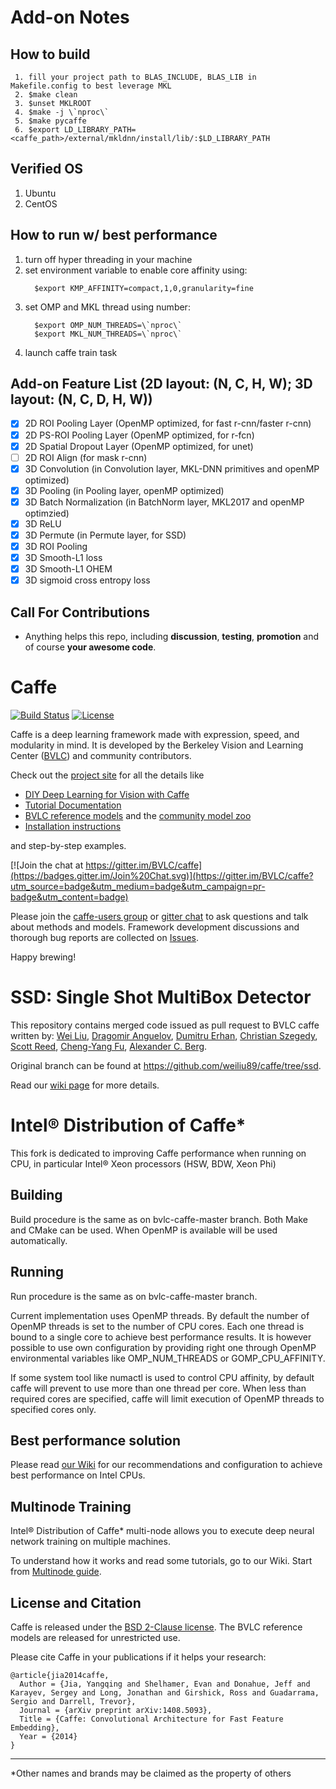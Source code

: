 # Add-on Notes
## How to build
```shell
 1. fill your project path to BLAS_INCLUDE, BLAS_LIB in Makefile.config to best leverage MKL
 2. $make clean
 3. $unset MKLROOT
 4. $make -j \`nproc\`
 5. $make pycaffe
 6. $export LD_LIBRARY_PATH=<caffe_path>/external/mkldnn/install/lib/:$LD_LIBRARY_PATH
```

## Verified OS
 1. Ubuntu
 2. CentOS

## How to run w/ best performance
 1. turn off hyper threading in your machine
 2. set environment variable to enable core affinity using:
    ```shell
      $export KMP_AFFINITY=compact,1,0,granularity=fine
    ```
 3. set OMP and MKL thread using number:
    ```shell
      $export OMP_NUM_THREADS=\`nproc\`
      $export MKL_NUM_THREADS=\`nproc\`
    ```
 4. launch caffe train task


## Add-on Feature List (2D layout: (N, C, H, W); 3D layout: (N, C, D, H, W))
 - [x] 2D ROI Pooling Layer (OpenMP optimized, for fast r-cnn/faster r-cnn)
 - [x] 2D PS-ROI Pooling Layer (OpenMP optimized, for r-fcn)
 - [x] 2D Spatial Dropout Layer (OpenMP optimized, for unet)
 - [ ] 2D ROI Align (for mask r-cnn)
 - [x] 3D Convolution (in Convolution layer, MKL-DNN primitives and openMP optimized)
 - [x] 3D Pooling (in Pooling layer, openMP optimized)
 - [x] 3D Batch Normalization (in BatchNorm layer, MKL2017 and openMP optimzied)
 - [x] 3D ReLU
 - [x] 3D Permute (in Permute layer, for SSD)
 - [x] 3D ROI Pooling
 - [x] 3D Smooth-L1 loss
 - [x] 3D Smooth-L1 OHEM
 - [x] 3D sigmoid cross entropy loss

## Call For Contributions
- Anything helps this repo, including **discussion**, **testing**, **promotion** and of course **your awesome code**.

# Caffe
[![Build Status](https://travis-ci.org/BVLC/caffe.svg?branch=master)](https://travis-ci.org/BVLC/caffe)
[![License](https://img.shields.io/badge/license-BSD-blue.svg)](LICENSE)

Caffe is a deep learning framework made with expression, speed, and modularity in mind.
It is developed by the Berkeley Vision and Learning Center ([BVLC](http://bvlc.eecs.berkeley.edu)) and community contributors.

Check out the [project site](http://caffe.berkeleyvision.org) for all the details like
- [DIY Deep Learning for Vision with Caffe](https://docs.google.com/presentation/d/1UeKXVgRvvxg9OUdh_UiC5G71UMscNPlvArsWER41PsU/edit#slide=id.p)
- [Tutorial Documentation](http://caffe.berkeleyvision.org/tutorial/)
- [BVLC reference models](http://caffe.berkeleyvision.org/model_zoo.html) and the [community model zoo](https://github.com/BVLC/caffe/wiki/Model-Zoo)
- [Installation instructions](http://caffe.berkeleyvision.org/installation.html)

and step-by-step examples.

[![Join the chat at https://gitter.im/BVLC/caffe](https://badges.gitter.im/Join%20Chat.svg)](https://gitter.im/BVLC/caffe?utm_source=badge&utm_medium=badge&utm_campaign=pr-badge&utm_content=badge)

Please join the [caffe-users group](https://groups.google.com/forum/#!forum/caffe-users) or [gitter chat](https://gitter.im/BVLC/caffe) to ask questions and talk about methods and models.
Framework development discussions and thorough bug reports are collected on [Issues](https://github.com/BVLC/caffe/issues).

Happy brewing!


# SSD: Single Shot MultiBox Detector
This repository contains merged code issued as pull request to BVLC caffe written by:
[Wei Liu](http://www.cs.unc.edu/~wliu/), [Dragomir Anguelov](https://www.linkedin.com/in/dragomiranguelov), [Dumitru Erhan](http://research.google.com/pubs/DumitruErhan.html), [Christian Szegedy](http://research.google.com/pubs/ChristianSzegedy.html), [Scott Reed](http://www-personal.umich.edu/~reedscot/), [Cheng-Yang Fu](http://www.cs.unc.edu/~cyfu/), [Alexander C. Berg](http://acberg.com).

Original branch can be found at https://github.com/weiliu89/caffe/tree/ssd.

Read our [wiki page](https://github.com/intel/caffe/wiki/SSD:-Single-Shot-MultiBox-Detector) for more details.

# Intel® Distribution of Caffe*
This fork is dedicated to improving Caffe performance when running on CPU, in particular Intel® Xeon processors (HSW, BDW, Xeon Phi)

## Building
Build procedure is the same as on bvlc-caffe-master branch. Both Make and CMake can be used.
When OpenMP is available will be used automatically.

## Running
Run procedure is the same as on bvlc-caffe-master branch.

Current implementation uses OpenMP threads. By default the number of OpenMP threads is set
to the number of CPU cores. Each one thread is bound to a single core to achieve best
performance results. It is however possible to use own configuration by providing right
one through OpenMP environmental variables like OMP_NUM_THREADS or GOMP_CPU_AFFINITY.

If some system tool like numactl is used to control CPU affinity, by default caffe will prevent
to use more than one thread per core. When less than required cores are specified, caffe will
limit execution of OpenMP threads to specified cores only.

## Best performance solution
Please read [our Wiki](https://github.com/intel/caffe/wiki/Recommendations-to-achieve-best-performance) for our recommendations and configuration to achieve best performance on Intel CPUs. 

## Multinode Training
Intel® Distribution of Caffe* multi-node allows you to execute deep neural network training on multiple machines.

To understand how it works and read some tutorials, go to our Wiki. Start from [Multinode guide](https://github.com/intel/caffe/wiki/Multinode-guide).

## License and Citation
Caffe is released under the [BSD 2-Clause license](https://github.com/BVLC/caffe/blob/master/LICENSE).
The BVLC reference models are released for unrestricted use.

Please cite Caffe in your publications if it helps your research:

    @article{jia2014caffe,
      Author = {Jia, Yangqing and Shelhamer, Evan and Donahue, Jeff and Karayev, Sergey and Long, Jonathan and Girshick, Ross and Guadarrama, Sergio and Darrell, Trevor},
      Journal = {arXiv preprint arXiv:1408.5093},
      Title = {Caffe: Convolutional Architecture for Fast Feature Embedding},
      Year = {2014}
    }

***
 *Other names and brands may be claimed as the property of others
